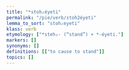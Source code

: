 ```yaml
---
title: "*stoh₂éyeti"
permalink: "/pie/verb/stoh2éyeti"
lemma_to_sort: "stoh₂eyeti"
klass: verb
etymology: ["*steh₂- (“stand”) +‎ *-éyeti."]
markers: []
synonyms: []
definitions: [["to cause to stand"]]
topics: []
---
```

